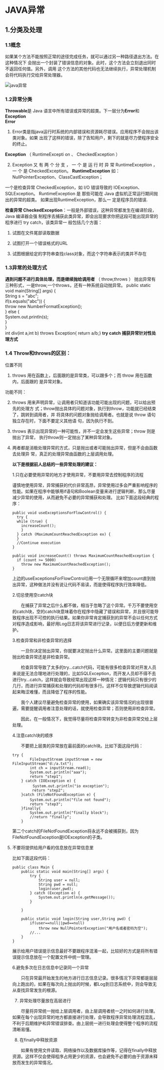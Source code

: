 # JAVA异常

## 1.分类及处理 

### 1.1概念

如果某个方法不能按照正常的途径完成任务，就可以通过另一种路径退出方法。在这种情况下 会抛出一个封装了错误信息的对象。此时，这个方法会立刻退出同时不返回任何值。另外，调用 这个方法的其他代码也无法继续执行，异常处理机制会将代码执行交给异常处理器。 

![java异常](E:\gitbook\Java基础篇\images\java异常.png)

### 1.2异常分类

**Throwable**是 Java 语言中所有错误或异常的超类。下一层分为**Error**和**Exception**  
**Error** 

1. Error类是指java运行时系统的内部错误和资源耗尽错误。应用程序不会抛出该类对象。如果 出现了这样的错误，除了告知用户，剩下的就是尽力使程序安全的终止。  

**Exception** （ RuntimeExcepti on 、 CheckedException ）

 2. Exception 又 有 两 个 分 支 ， 一 个 是 运 行 时 异 常 RuntimeException ， 一 个 是 CheckedException。 
    **RuntimeException** 如：NullPointerException、ClassCastException；

  一个是检查异常 CheckedException，如 I/O 错误导致的 IOException、SQLException。 RuntimeException 是 那些可能在 Java 虚拟机正常运行期间抛出的异常的超类。 如果出现RuntimeException，那么一 定是程序员的错误. 

  **检查异常 CheckedException**：一般是外部错误，这种异常都发生在编译阶段，Java 编译器会强 制程序去捕获此类异常，即会出现要求你把这段可能出现异常的程序进行 try catch，该类异常一 般包括几个方面：  

  1. 试图在文件尾部读取数据  

  2. 试图打开一个错误格式的URL  

  3. 试图根据给定的字符串查找class对象，而这个字符串表示的类并不存在 

     

### 1.3异常的处理方式 

**遇到问题不进行具体处理，而是继续抛给调用者**
 （ throw,throws ）
 抛出异常有三种形式，一是throw,一个throws，还有一种系统自动抛异常。 
public static void main(String[] args) {  
    String s = "abc";  
    if(s.equals("abc")) {  
      throw new NumberFormatException();  
    } else {  
      System.out.println(s);  
    }  
}  
int div(int a,int b) throws Exception{ 
return a/b;} 
**try catch 捕获异常针对性处理方式**

### 1.4 Throw和throws的区别：  

位置不同

  1. throws 用在函数上，后面跟的是异常类，可以跟多个；而 throw 用在函数内，后面跟的 是异常对象。 

功能不同：

 2. throws 用来声明异常，让调用者只知道该功能可能出现的问题，可以给出预先的处理方 式；throw抛出具体的问题对象，执行到throw，功能就已经结束了，跳转到调用者，并 将具体的问题对象抛给调用者。也就是说 throw 语句独立存在时，下面不要定义其他语 句，因为执行不到。 

 3. throws 表示出现异常的一种可能性，并不一定会发生这些异常；throw 则是抛出了异常， 执行throw则一定抛出了某种异常对象。  

4. 两者都是消极处理异常的方式，只是抛出或者可能抛出异常，但是不会由函数去处理异 常，真正的处理异常由函数的上层调用处理。 

   

   **以下是根据前人总结的一些异常处理的建议：**

   1.只在必要使用异常的地方才使用异常，不要用异常去控制程序的流程

   谨慎地使用异常，异常捕获的代价非常高昂，异常使用过多会严重影响程序的性能。如果在程序中能够用if语句和Boolean变量来进行逻辑判断，那么尽量减少异常的使用，从而避免不必要的异常捕获和处理。 比如下面这段经典的程序： 

   ```
   public void useExceptionsForFlowControl() {  
     try {  
     while (true) {  
       increaseCount();  
       }  
     } catch (MaximumCountReachedException ex) {  
     }  
     //Continue execution  
   }  
       
   public void increaseCount() throws MaximumCountReachedException {  
     if (count >= 5000)  
       throw new MaximumCountReachedException();  
   }
   ```

   上边的useExceptionsForFlowControl()用一个无限循环来增加count直到抛出异常，这种做法并没有说让代码不易读，而是使得程序执行效率降低。 

   2.切忌使用空catch块

   　　在捕获了异常之后什么都不做，相当于忽略了这个异常。千万不要使用空的catch块，空的catch块意味着你在程序中隐藏了错误和异常，并且很可能导致程序出现不可控的执行结果。如果你非常肯定捕获到的异常不会以任何方式对程序造成影响，最好用Log日志将该异常进行记录，以便日后方便更新和维护。

   3.检查异常和非检查异常的选择

   　　一旦你决定抛出异常，你就要决定抛出什么异常。这里面的主要问题就是抛出检查异常还是非检查异常。

   　　检查异常导致了太多的try…catch代码，可能有很多检查异常对开发人员来说是无法合理地进行处理的，比如SQLException，而开发人员却不得不去进行try…catch，这样就会导致经常出现这样一种情况：逻辑代码只有很少的几行，而进行异常捕获和处理的代码却有很多行。这样不仅导致逻辑代码阅读起来晦涩难懂，而且降低了程序的性能。

   　　我个人建议尽量避免检查异常的使用，如果确实该异常情况的出现很普遍，需要提醒调用者注意处理的话，就使用检查异常；否则使用非检查异常。

   　　因此，在一般情况下，我觉得尽量将检查异常转变为非检查异常交给上层处理。

   4.注意catch块的顺序

   　　不要把上层类的异常放在最前面的catch块。比如下面这段代码：

   ```
   try {
           FileInputStream inputStream = new FileInputStream("d:/a.txt");
           int ch = inputStream.read();
           System.out.println("aaa");
           return "step1";
       } catch (IOException e) {
   　　      System.out.println("io exception");　　      
            return "step2";
       }catch (FileNotFoundException e) {
           System.out.println("file not found");　　　　      
           return "step3";
       }finally{
           System.out.println("finally block");
           //return "finally";
       }
   ```

   第二个catch的FileNotFoundException将永远不会被捕获到，因为FileNotFoundException是IOException的子类。 

 5. 不要将提供给用户看的信息放在异常信息里

      比如下面这段代码：

    ```
    public class Main {
        public static void main(String[] args) {
            try {
                String user = null;
                String pwd = null;
                login(user,pwd);
            } catch (Exception e) {
                System.out.println(e.getMessage());
            }
             
        }
         
        public static void login(String user,String pwd) {
            if(user==null||pwd==null)
                throw new NullPointerException("用户名或者密码为空");
            //...
        }
    }
    ```
    
    展示给用户错误提示信息最好不要跟程序混淆一起，比较好的方式是将所有错误提示信息放在一个配置文件中统一管理。 
    
    6.避免多次在日志信息中记录同一个异常
    
    　　只在异常最开始发生的地方进行日志信息记录。很多情况下异常都是层层向上跑出的，如果在每次向上抛出的时候，都Log到日志系统中，则会导致无从查找异常发生的根源。
    
    7. 异常处理尽量放在高层进行
    
    　　尽量将异常统一抛给上层调用者，由上层调用者统一之时如何进行处理。如果在每个出现异常的地方都直接进行处理，会导致程序异常处理流程混乱，不利于后期维护和异常错误排查。由上层统一进行处理会使得整个程序的流程清晰易懂。
    
    8. 在finally中释放资源
    
    　　如果有使用文件读取、网络操作以及数据库操作等，记得在finally中释放资源。这样不仅会使得程序占用更少的资源，也会避免不必要的由于资源未释放而发生的异常情况。

